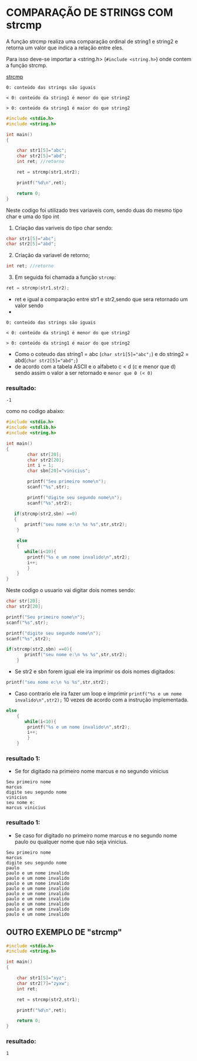 # COMPARAÇÃO DE STRINGS COM strcmp

A função strcmp realiza uma comparação ordinal de string1 e string2 e retorna um valor que indica a relação entre eles. 

Para isso deve-se importar a <string.h> (```#include <string.h>```) onde contem a função strcmp.

[strcmp](https://learn.microsoft.com/pt-br/cpp/c-runtime-library/reference/strcmp-wcscmp-mbscmp?view=msvc-170)


```
0: conteúdo das strings são iguais

< 0: conteúdo da string1 é menor do que string2

> 0: conteúdo da string1 é maior do que string2
```
```c
#include <stdio.h>
#include <string.h>

int main()
{

    char str1[5]="abc";
    char str2[5]="abd";
    int ret; //retorno

    ret = strcmp(str1,str2);

    printf("%d\n",ret);

    return 0;
}
```
Neste codigo foi utilizado tres variaveis com, sendo duas do mesmo tipo char e uma do tipo int

  1) Criação das variveis do tipo char sendo:
```c  
char str1[5]="abc";
char str2[5]="abd"; 
```
2) Criação da variavel de retorno;
```c
int ret; //retorno
```
3) Em seguida foi chamada a função ```strcmp```:
```c
ret = strcmp(str1,str2);
```

* ret e igual a comparação entre str1 e str2,sendo que sera retornado um valor sendo 
* 
```
0: conteúdo das strings são iguais

< 0: conteúdo da string1 é menor do que string2

> 0: conteúdo da string1 é maior do que string2
```

* Como o coteudo das string1 = abc (```char str1[5]="abc";```) e do string2 = abd(```char str2[5]="abd";```)
* de acordo com a tabela ASCII e o alfabeto c < d (c e menor que d) sendo assim o valor a ser retornado e ```menor que 0 (< 0)```

### resultado:

```
-1
```

como no codigo abaixo:

```c
#include <stdio.h>
#include <stdlib.h>
#include <string.h>

int main() 
{
	    char str[20];
        char str2[20]; 
        int i = 1;
        char sbn[20]="vinicius";

	    printf("Seu primeiro nome\n");
	    scanf("%s",str);

        printf("digite seu segundo nome\n");
        scanf("%s",str2);

   if(strcmp(str2,sbn) ==0)
   {
       printf("seu nome e:\n %s %s",str,str2);
    }

    else
    {
       while(i<10){
        printf("%s e um nome invalido\n",str2);
        i++;
        }
    }
}
```

Neste codigo o usuario vai digitar dois nomes sendo:

```c
char str[20];
char str2[20];

printf("Seu primeiro nome\n");
scanf("%s",str);

printf("digite seu segundo nome\n");
scanf("%s",str2);
```

```c
if(strcmp(str2,sbn) ==0){
       printf("seu nome e:\n %s %s",str,str2);
    }
```

* Se str2 e sbn forem igual ele ira imprimir os dois nomes digitados:

```c
printf("seu nome e:\n %s %s",str,str2);
```
* Caso contrario ele ira fazer um loop e imprimir  ``printf("%s e um nome invalido\n",str2);`` 10 vezes de acordo com a instrução implementada.
  
```c
else
    {
       while(i<10){
        printf("%s e um nome invalido\n",str2);
        i++;
        }
    }
```

### resultado 1:
* Se for digitado na primeiro nome marcus e no segundo vinicius 
```
Seu primeiro nome
marcus
digite seu segundo nome
vinicius
seu nome e:
marcus vinicius
```
### resultado 1:
* Se caso for digitado no primeiro nome marcus e no segundo nome paulo ou qualquer nome que não seja vinicius.
```
Seu primeiro nome
marcus
digite seu segundo nome
paulo
paulo e um nome invalido
paulo e um nome invalido
paulo e um nome invalido
paulo e um nome invalido
paulo e um nome invalido
paulo e um nome invalido
paulo e um nome invalido
paulo e um nome invalido
paulo e um nome invalido
```

## OUTRO EXEMPLO DE "strcmp"

```c
#include <stdio.h>
#include <string.h>

int main()
{

    char str1[5]="xyz";
    char str2[7]="zyxw";
    int ret;

    ret = strcmp(str2,str1);

    printf("%d\n",ret);

    return 0;
}
```
### resultado:
```
1
```